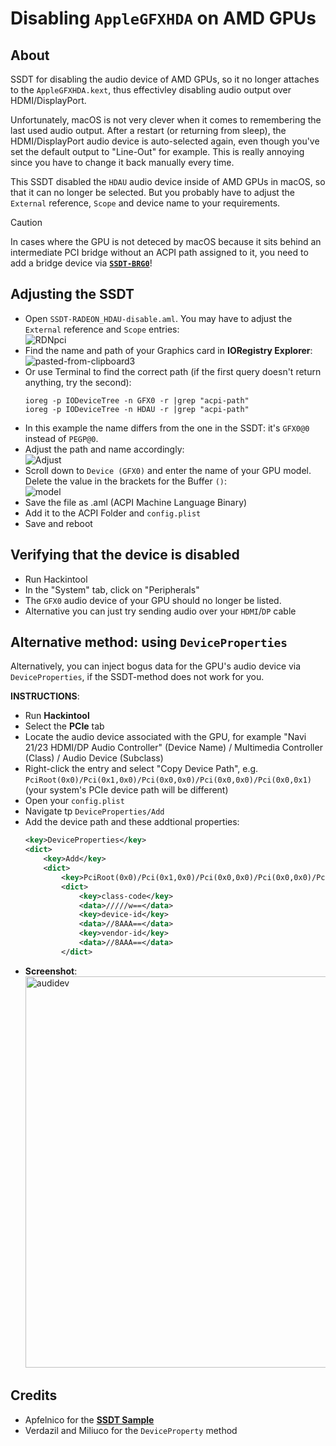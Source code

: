 # Disabling `AppleGFXHDA` on AMD GPUs

## About
SSDT for disabling the audio device of AMD GPUs, so it no longer attaches to the `AppleGFXHDA.kext`, thus effectivley disabling audio output over HDMI/DisplayPort.

Unfortunately, macOS is not very clever when it comes to remembering the last used audio output. After a restart (or returning from sleep), the HDMI/DisplayPort audio device is auto-selected again, even though you've set the default output to "Line-Out" for example. This is really annoying since you have to change it back manually every time.

This SSDT disabled the `HDAU` audio device inside of AMD GPUs in macOS, so that it can no longer be selected. But you probably have to adjust the `External` reference, `Scope` and device name to your requirements.

> [!CAUTION]
> 
>  In cases where the GPU is not deteced by macOS because it sits behind an intermediate PCI bridge without an ACPI path assigned to it, you need to add a bridge device via [**`SSDT-BRG0`**](https://github.com/acidanthera/OpenCorePkg/blob/master/Docs/AcpiSamples/Source/SSDT-BRG0.dsl)!

## Adjusting the SSDT
- Open `SSDT-RADEON_HDAU-disable.aml`. You may have to adjust the `External` reference and `Scope` entries:</br>![RDNpci](https://user-images.githubusercontent.com/76865553/189613476-eea3b5d7-21ac-4ec1-be16-68526a70ad03.png)
- Find the name and path of your Graphics card in **IORegistry Explorer**:</br>![pasted-from-clipboard3](https://user-images.githubusercontent.com/76865553/139533202-9f11d658-07c0-4ab1-8e52-531475ca9f9c.png)
- Or use Terminal to find the correct path (if the first query doesn't return anything, try the second):
	```terminal
	ioreg -p IODeviceTree -n GFX0 -r |grep "acpi-path"
	ioreg -p IODeviceTree -n HDAU -r |grep "acpi-path"
	```
- In this example the name differs from the one in the SSDT: it's `GFX0@0` instead of `PEGP@0`.
- Adjust the path and name accordingly:</br>![Adjust](https://user-images.githubusercontent.com/76865553/189613414-2e2776b7-168a-4e98-935f-32a0909b3dc9.png)
- Scroll down to `Device (GFX0)` and enter the name of your GPU model. Delete the value in the brackets for the Buffer `()`:</br>
	![model](https://user-images.githubusercontent.com/76865553/139533226-0ae045b0-695d-4394-9ebb-946578985a16.png)
- Save the file as .aml (ACPI Machine Language Binary)
- Add it to the ACPI Folder and `config.plist`
- Save and reboot

## Verifying that the device is disabled
- Run Hackintool
- In the "System" tab, click on "Peripherals"
- The `GFX0` audio device of your GPU should no longer be listed.
- Alternative you can just try sending audio over your `HDMI`/`DP` cable

## Alternative method: using `DeviceProperties`

Alternatively, you can inject bogus data for the GPU's audio device via `DeviceProperties`, if the SSDT-method does not work for you.

**INSTRUCTIONS**:

- Run **Hackintool** 
- Select the **PCIe** tab
- Locate the audio device associated with the GPU, for example "Navi 21/23 HDMI/DP Audio Controller" (Device Name) / Multimedia Controller (Class) / Audio Device (Subclass)
- Right-click the entry and select "Copy Device Path", e.g. `PciRoot(0x0)/Pci(0x1,0x0)/Pci(0x0,0x0)/Pci(0x0,0x0)/Pci(0x0,0x1)` (your system's PCIe device path will be different)
- Open your `config.plist` 
- Navigate tp `DeviceProperties/Add` 
- Add the device path and these addtional properties:
	```xml
	<key>DeviceProperties</key>
	<dict>
		<key>Add</key>
		<dict>
			<key>PciRoot(0x0)/Pci(0x1,0x0)/Pci(0x0,0x0)/Pci(0x0,0x0)/Pci(0x0,0x1)</key>
			<dict>
				<key>class-code</key>
				<data>/////w==</data>
				<key>device-id</key>
				<data>//8AAA==</data>
				<key>vendor-id</key>
				<data>//8AAA==</data>
			</dict>
	```
- **Screenshot**:<br><img width="626" alt="audidev" src="https://github.com/user-attachments/assets/4d7a4343-c815-4751-b1e4-ad63820b5257" />

## Credits
- Apfelnico for the [**SSDT Sample**](https://www.hackintosh-forum.de/forum/thread/55014-hdmi-audio-mittels-ssdt-entfernen-radeon-vii/?postID=721986#post721986)
- Verdazil and Miliuco for the `DeviceProperty` method
